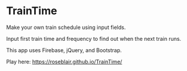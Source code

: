 # TrainTime

Make your own train schedule using input fields. 

Input first train time and frequency to find out when the next train runs. 

This app uses Firebase, jQuery, and Bootstrap.

Play here: https://roseblair.github.io/TrainTime/
